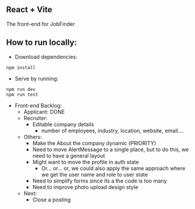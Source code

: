 ## React + Vite

The front-end for JobFinder

## How to run locally:

- Download dependencies:
```
npm install
```

- Serve by running:
```
npm run dev
npm run test
```

- Front-end Backlog:
    - Applicant: DONE
    - Recruiter:
        - Editable company details
            - number of employees, industry, location, website, email....
    - Others:
        - Make the About the company dynamic (PRIORITY)
        - Need to move AlertMessage to a single place, but to do this, we need to have a general layout
        - Might want to move the profile in auth state
            - Or... or... or, we could also apply the same approach where we get the user name and role to user state
        - Need to simplify forms since its a the code is too many
        - Need to improve photo upload design style
    - Next:
        - Close a posting

    